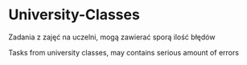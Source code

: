# University-Classes
Zadania z zajęć na uczelni, mogą zawierać sporą ilość błędów

Tasks from university classes, may contains serious amount of errors

